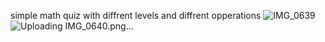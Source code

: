 simple math quiz with diffrent levels and diffrent opperations ![IMG_0639](https://github.com/user-attachments/assets/40cd528a-7678-4958-a2f8-db9927c63e8a)
![Uploading IMG_0640.png…]()
